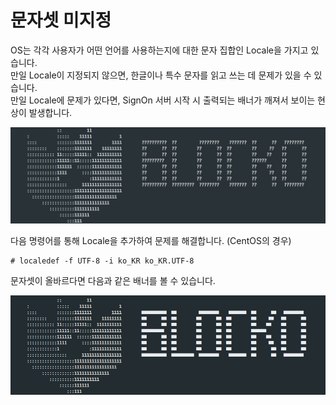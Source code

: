 # 문자셋 미지정

OS는 각각 사용자가 어떤 언어를 사용하는지에 대한 문자 집합인 Locale을 가지고 있습니다.<br>만일 Locale이 지정되지 않으면, 한글이나 특수 문자를 읽고 쓰는 데 문제가 있을 수 있습니다.<br>만일 Locale에 문제가 있다면, SignOn 서버 시작 시 출력되는 배너가 깨져서 보이는 현상이 발생합니다.

![](../../.gitbook/assets/appendix/known_issues/broken_banner.png)

다음 명령어를 통해 Locale을 추가하여 문제를 해결합니다. \(CentOS의 경우\)

```text
# localedef -f UTF-8 -i ko_KR ko_KR.UTF-8
```

문자셋이 올바르다면 다음과 같은 배너를 볼 수 있습니다.

![](../../.gitbook/assets/appendix/known_issues/correct_banner.png)

